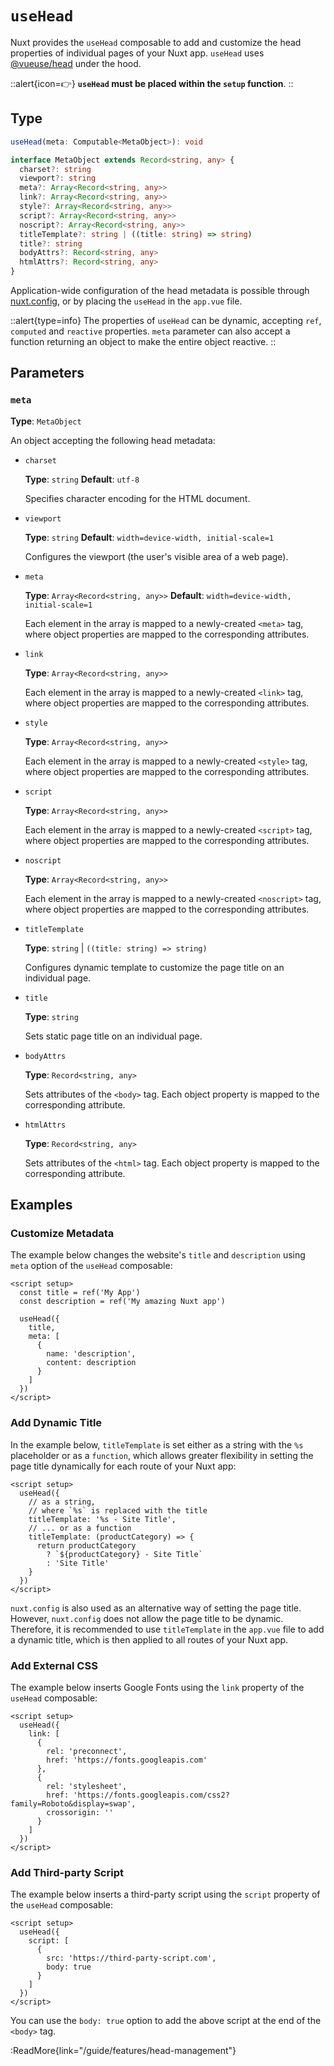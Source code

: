# `useHead`

Nuxt provides the `useHead` composable to add and customize the head properties of individual pages of your Nuxt app. `useHead` uses [@vueuse/head](https://github.com/vueuse/head) under the hood.

::alert{icon=👉}
**`useHead` must be placed within the `setup` function**.
::

## Type

```ts
useHead(meta: Computable<MetaObject>): void

interface MetaObject extends Record<string, any> {
  charset?: string
  viewport?: string
  meta?: Array<Record<string, any>>
  link?: Array<Record<string, any>>
  style?: Array<Record<string, any>>
  script?: Array<Record<string, any>>
  noscript?: Array<Record<string, any>>
  titleTemplate?: string | ((title: string) => string)
  title?: string
  bodyAttrs?: Record<string, any>
  htmlAttrs?: Record<string, any>
}
```

Application-wide configuration of the head metadata is possible through [nuxt.config](/api/configuration/nuxt.config#head), or by placing the `useHead` in the `app.vue` file.

::alert{type=info}
The properties of `useHead` can be dynamic, accepting `ref`, `computed` and `reactive` properties. `meta` parameter can also accept a function returning an object to make the entire object reactive.
::

## Parameters

### `meta`

**Type**: `MetaObject`

An object accepting the following head metadata:

  - `charset`

    **Type**: `string`
    **Default**: `utf-8`

    Specifies character encoding for the HTML document.

  - `viewport`

    **Type**: `string`
    **Default**: `width=device-width, initial-scale=1`

    Configures the viewport (the user's visible area of a web page).

  - `meta`

    **Type**: `Array<Record<string, any>>`
    **Default**: `width=device-width, initial-scale=1`

    Each element in the array is mapped to a newly-created `<meta>` tag, where object properties are mapped to the corresponding attributes.

  - `link`

    **Type**: `Array<Record<string, any>>`

    Each element in the array is mapped to a newly-created `<link>` tag, where object properties are mapped to the corresponding attributes.

  - `style`

    **Type**: `Array<Record<string, any>>`

    Each element in the array is mapped to a newly-created `<style>` tag, where object properties are mapped to the corresponding attributes.

  - `script`

    **Type**: `Array<Record<string, any>>`

    Each element in the array is mapped to a newly-created `<script>` tag, where object properties are mapped to the corresponding attributes.

  - `noscript`

    **Type**: `Array<Record<string, any>>`

    Each element in the array is mapped to a newly-created `<noscript>` tag, where object properties are mapped to the corresponding attributes.

  - `titleTemplate`

    **Type**: `string` | `((title: string) => string)`

    Configures dynamic template to customize the page title on an individual page.

  - `title`

    **Type**: `string`

    Sets static page title on an individual page.

  - `bodyAttrs`

    **Type**: `Record<string, any>`

    Sets attributes of the `<body>` tag. Each object property is mapped to the corresponding attribute.

  - `htmlAttrs`

    **Type**: `Record<string, any>`

    Sets attributes of the `<html>` tag. Each object property is mapped to the corresponding attribute.

## Examples

### Customize Metadata

The example below changes the website's `title` and `description` using `meta` option of the `useHead` composable:

```vue
<script setup>
  const title = ref('My App')
  const description = ref('My amazing Nuxt app')

  useHead({
    title,
    meta: [
      {
        name: 'description',
        content: description
      }
    ]
  })
</script>
```

### Add Dynamic Title

In the example below, `titleTemplate` is set either as a string with the `%s` placeholder or as a `function`, which allows greater flexibility in setting the page title dynamically for each route of your Nuxt app:

```vue [app.vue]
<script setup>
  useHead({
    // as a string,
    // where `%s` is replaced with the title
    titleTemplate: '%s - Site Title',
    // ... or as a function 
    titleTemplate: (productCategory) => {
      return productCategory
        ? `${productCategory} - Site Title`
        : 'Site Title'
    }
  })
</script>
```

`nuxt.config` is also used as an alternative way of setting the page title. However, `nuxt.config` does not allow the page title to be dynamic. Therefore, it is recommended to use `titleTemplate` in the `app.vue` file to add a dynamic title, which is then applied to all routes of your Nuxt app.

### Add External CSS

The example below inserts Google Fonts using the `link` property of the `useHead` composable:

```vue
<script setup>  
  useHead({
    link: [
      { 
        rel: 'preconnect', 
        href: 'https://fonts.googleapis.com'
      },
      { 
        rel: 'stylesheet', 
        href: 'https://fonts.googleapis.com/css2?family=Roboto&display=swap', 
        crossorigin: '' 
      }
    ]
  })
</script>
```

### Add Third-party Script

The example below inserts a third-party script using the `script` property of the `useHead` composable:

```vue
<script setup>
  useHead({
    script: [
      {
        src: 'https://third-party-script.com',
        body: true
      }
    ]
  })
</script>
```

You can use the `body: true` option to add the above script at the end of the `<body>` tag.

:ReadMore{link="/guide/features/head-management"}
